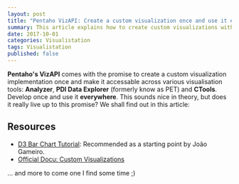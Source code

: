 ```yaml
---
layout: post
title: "Pentaho VizAPI: Create a custom visualization once and use it everywhere"
summary: This article explains how to create custom visualizations with Pentahos VizAPI
date: 2017-10-01
categories: Visualistation
tags: Visualistation
published: false
---
```


**Pentaho's VizAPI** comes with the promise to create a custom visualization implementation once and make it accessable across various visualisation tools: **Analyzer**, **PDI Data Explorer** (formerly know as PET) and **CTools**. Develop once and use it **everywhere**. This sounds nice in theory, but does it really live up to this promise? We shall find out in this article:


## Resources

- [D3 Bar Chart Tutorial](http://pentaho.github.io/pentaho-platform-plugin-common-ui/): Recommended as a starting point by João Gameiro.
- [Official Docu: Custom Visualizations](https://help.pentaho.com/Documentation/7.1/0R0/090/040/010)

... and more to come one I find some time ;)

